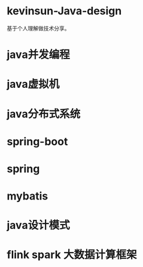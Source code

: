 # kevinsun-Java-design

基于个人理解做技术分享。

# java并发编程
# java虚拟机
# java分布式系统
# spring-boot
# spring
# mybatis
# java设计模式
# flink spark 大数据计算框架



